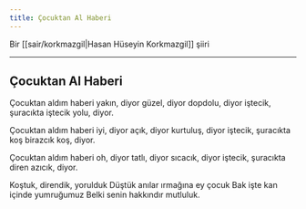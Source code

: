 ```yaml
---
title: Çocuktan Al Haberi
---
```


Bir [[sair/korkmazgil|Hasan Hüseyin Korkmazgil]] şiiri

---

## Çocuktan Al Haberi
Çocuktan aldım haberi
yakın, diyor
güzel, diyor
dopdolu, diyor
iştecik, şuracıkta
iştecik yolu, diyor.

Çocuktan aldım haberi
iyi, diyor
açık, diyor
kurtuluş, diyor
iştecik, şuracıkta
koş birazcık koş, diyor.

Çocuktan aldım haberi
oh, diyor
tatlı, diyor
sıcacık, diyor
iştecik, şuracıkta
diren azıcık, diyor.

Koştuk, direndik, yorulduk
Düştük anılar ırmağına ey çocuk
Bak işte kan içinde yumruğumuz
Belki senin hakkındır mutluluk. 
